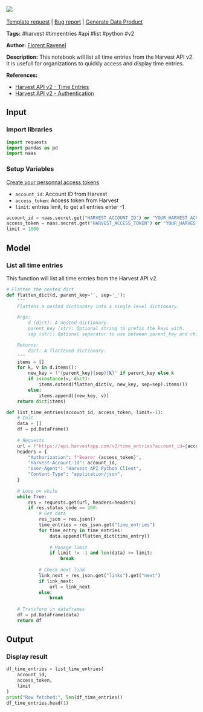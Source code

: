 <a href="https://app.naas.ai/user-redirect/naas/downloader?url=https://raw.githubusercontent.com/jupyter-naas/awesome-notebooks/master/Harvest/Harvest_List_all_time_entries.ipynb" target="_parent"><img src="https://naasai-public.s3.eu-west-3.amazonaws.com/Open_in_Naas_Lab.svg"/></a><br><br><a href="https://github.com/jupyter-naas/awesome-notebooks/issues/new?assignees=&labels=&template=template-request.md&title=Tool+-+Action+of+the+notebook+">Template request</a> | <a href="https://github.com/jupyter-naas/awesome-notebooks/issues/new?assignees=&labels=bug&template=bug_report.md&title=Harvest+-+List+all+time+entries:+Error+short+description">Bug report</a> | <a href="https://app.naas.ai/user-redirect/naas/downloader?url=https://raw.githubusercontent.com/jupyter-naas/awesome-notebooks/master/Naas/Naas_Start_data_product.ipynb" target="_parent">Generate Data Product</a>

**Tags:** #harvest #timeentries #api #list #python #v2

**Author:** [Florent Ravenel](https://www.linkedin.com/in/florent-ravenel/)

**Description:** This notebook will list all time entries from the Harvest API v2. It is usefull for organizations to quickly access and display time entries.

**References:**
- [Harvest API v2 - Time Entries](https://help.getharvest.com/api-v2/timesheets-api/timesheets/time-entries/)
- [Harvest API v2 - Authentication](https://help.getharvest.com/api-v2/authentication-api/authentication/authentication/)

## Input

### Import libraries


```python
import requests
import pandas as pd
import naas
```

### Setup Variables
[Create your personnal access tokens](https://id.getharvest.com/oauth2/access_tokens/new)
- `account_id`: Account ID from Harvest
- `access_token`: Access token from Harvest
- `limit`: entries limit, to get all entries enter -1


```python
account_id = naas.secret.get("HARVEST_ACCOUNT_ID") or "YOUR_HARVEST_ACCOUNT_ID"
access_token = naas.secret.get("HARVEST_ACCESS_TOKEN") or "YOUR_HARVEST_ACCESS_TOKEN"
limit = 1000
```

## Model

### List all time entries

This function will list all time entries from the Harvest API v2.


```python
# Flatten the nested dict
def flatten_dict(d, parent_key='', sep='_'):
    """
    Flattens a nested dictionary into a single level dictionary.

    Args:
        d (dict): A nested dictionary.
        parent_key (str): Optional string to prefix the keys with.
        sep (str): Optional separator to use between parent_key and child_key.

    Returns:
        dict: A flattened dictionary.
    """
    items = []
    for k, v in d.items():
        new_key = f"{parent_key}{sep}{k}" if parent_key else k
        if isinstance(v, dict):
            items.extend(flatten_dict(v, new_key, sep=sep).items())
        else:
            items.append((new_key, v))
    return dict(items)

def list_time_entries(account_id, access_token, limit=-1):
    # Init
    data = []
    df = pd.DataFrame()
    
    # Requests
    url = f"https://api.harvestapp.com/v2/time_entries?account_id={account_id}"
    headers = {
        "Authorization": f"Bearer {access_token}",
        "Harvest-Account-Id": account_id,
        "User-Agent": "Harvest API Python Client",
        "Content-Type": "application/json",
    }
    
    # Loop on while
    while True:
        res = requests.get(url, headers=headers)
        if res.status_code == 200:
            # Get data
            res_json = res.json()
            time_entries = res_json.get("time_entries")
            for time_entry in time_entries:
                data.append(flatten_dict(time_entry))
            
                # Manage limit
                if limit != -1 and len(data) >= limit:
                    break
                
            # Check next link
            link_next = res_json.get("links").get("next")
            if link_next:
                url = link_next
            else:
                break
            
    # Transform in dataframes
    df = pd.DataFrame(data)
    return df
```

## Output

### Display result


```python
df_time_entries = list_time_entries(
    account_id,
    access_token,
    limit
)
print("Row fetched:", len(df_time_entries))
df_time_entries.head(1)
```

 
